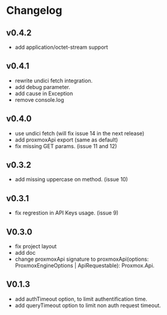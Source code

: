 # Changelog

## v0.4.2
* add application/octet-stream support

## v0.4.1
* rewrite undici fetch integration.
* add debug parameter.
* add cause in Exception
* remove console.log

## v0.4.0
* use undici fetch (will fix issue 14 in the next release)
* add proxmoxApi export (same as default)
* fix missing GET params. (issue 11 and 12)

## v0.3.2
* add missing uppercase on method. (issue 10)

## v0.3.1
 * fix regrestion in API Keys usage. (issue 9)

## V0.3.0
 * fix project layout
 * add doc
 * change proxmoxApi signature to proxmoxApi(options: ProxmoxEngineOptions | ApiRequestable): Proxmox.Api.

## V0.1.3
 * add authTimeout option, to limit authentification time.
 * add queryTimeout option to limit non auth request timeout.
